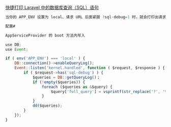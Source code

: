[快捷打印 Laravel 中的数据库查询（SQL）语句](https://laravel-china.org/articles/5166/quick-print-laravel-database-query-sql-statement)
```js
当你的 APP_ENV 设置为 local、请求 URL 后面紧跟 ?sql-debug=1 时，就会打印出请求处理逻辑中涉及到的所有数据库查询语句。

配置#

AppServiceProvider 的 boot 方法内写入

use DB;
use Event;

if ( env('APP_ENV') === 'local' ) {
    DB::connection()->enableQueryLog();
    Event::listen('kernel.handled', function ( $request, $response ) {
        if ( $request->has('sql-debug') ) {
            $queries = DB::getQueryLog()；
            if (!empty($queries)) {
                foreach ($queries as &$query) {
                    $query['full_query'] = vsprintf(str_replace('?', '%s', $query['query']), $query['bindings']);
                }
            }
            dd($queries);
        }
    });
}
```
